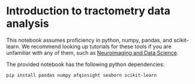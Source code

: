 # Introduction to tractometry data analysis
This notebook assumes proficiency in python, numpy, pandas, and scikit-learn. We recommend looking up tutorials for these tools if you are unfamiliar with any of them, such as [Neuroimaging and Data Science](https://neuroimaging-data-science.org/root.html).

The provided notebook has the following python dependencies:

    pip install pandas numpy afqinsight seaborn scikit-learn
